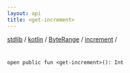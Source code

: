 ```yaml
---
layout: api
title: <get-increment>
---
```

[stdlib](../../../index.html) / [kotlin](../../index.html) / [ByteRange](../index.html) / [increment](index.html) / [<get-increment>](_get-increment_.html)

# <get-increment>

```
open public fun <get-increment>(): Int
```
